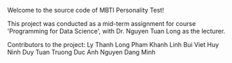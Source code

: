 Welcome to the source code of MBTI Personality Test!

This project was conducted as a mid-term assignment for course 'Programming for Data Science', with Dr. Nguyen Tuan Long as the lecturer.

Contributors to the project:
Ly Thanh Long
Pham Khanh Linh
Bui Viet Huy
Ninh Duy Tuan
Truong Duc Anh
Nguyen Dang Minh




